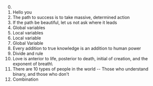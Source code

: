 0. <o>
1. Hello you
2. The path to success is to take massive, determined action
3. If the path be beautiful, let us not ask where it leads
4. Global variables
5. Local variables
6. Local variable
7. Global Variable
8. Every addition to true knowledge is an addition to human power
9. Divide and rule
10. Love is anterior to life, posterior to death, initial of creation, and the exponent of breath\
11. There are 10 types of people in the world -- Those who understand binary, and those who don't
12. Combination
